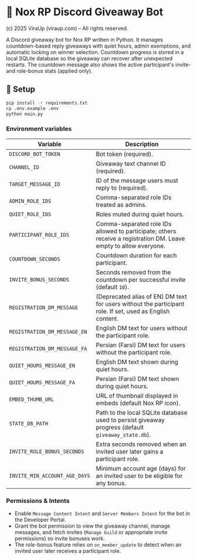 # 🎁 Nox RP Discord Giveaway Bot  
(c) 2025 ViraUp (viraup.com) – All rights reserved.  

A Discord giveaway bot for Nox RP written in Python.
It manages countdown-based reply giveaways with quiet hours, admin exemptions, and automatic locking on winner selection.
Countdown progress is stored in a local SQLite database so the giveaway can recover after unexpected restarts.
The countdown message also shows the active participant's invite- and role-bonus stats (applied only).

## 🔧 Setup
```bash
pip install -r requirements.txt
cp .env.example .env
python main.py
```

### Environment variables

| Variable | Description |
| --- | --- |
| `DISCORD_BOT_TOKEN` | Bot token (required). |
| `CHANNEL_ID` | Giveaway text channel ID (required). |
| `TARGET_MESSAGE_ID` | ID of the message users must reply to (required). |
| `ADMIN_ROLE_IDS` | Comma-separated role IDs treated as admins. |
| `QUIET_ROLE_IDS` | Roles muted during quiet hours. |
| `PARTICIPANT_ROLE_IDS` | Comma-separated role IDs allowed to participate; others receive a registration DM. Leave empty to allow everyone. |
| `COUNTDOWN_SECONDS` | Countdown duration for each participant. |
| `INVITE_BONUS_SECONDS` | Seconds removed from the countdown per successful invite (default `10`). |
| `REGISTRATION_DM_MESSAGE` | (Deprecated alias of EN) DM text for users without the participant role. If set, used as English content. |
| `REGISTRATION_DM_MESSAGE_EN` | English DM text for users without the participant role. |
| `REGISTRATION_DM_MESSAGE_FA` | Persian (Farsi) DM text for users without the participant role. |
| `QUIET_HOURS_MESSAGE_EN` | English DM text shown during quiet hours. |
| `QUIET_HOURS_MESSAGE_FA` | Persian (Farsi) DM text shown during quiet hours. |
| `EMBED_THUMB_URL` | URL of thumbnail displayed in embeds (default Nox RP icon). |
| `STATE_DB_PATH` | Path to the local SQLite database used to persist giveaway progress (default `giveaway_state.db`). |
| `INVITE_ROLE_BONUS_SECONDS` | Extra seconds removed when an invited user later gains a participant role. |
| `INVITE_MIN_ACCOUNT_AGE_DAYS` | Minimum account age (days) for an invited user to be eligible for any bonus. |

### Permissions & Intents

- Enable `Message Content Intent` and `Server Members Intent` for the bot in the Developer Portal.
- Grant the bot permission to view the giveaway channel, manage messages, and fetch invites (`Manage Guild` or appropriate invite permissions) so invite bonuses work.
- The role-bonus feature relies on `on_member_update` to detect when an invited user later receives a participant role.
